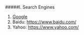 #####I. Search Engines
1. [Google](http://www.google.com/ncr)<br />                                      
2. Baidu:  https://www.baidu.com/     
3. Yahoo:  https://www.yahoo.com/                   
